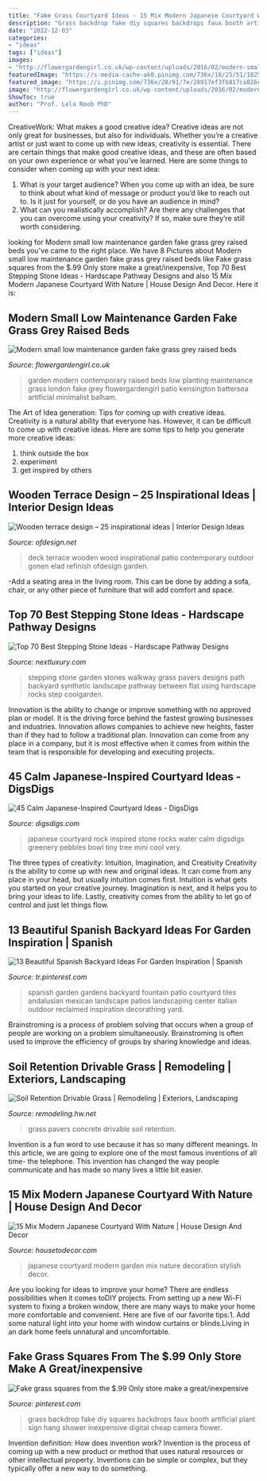 ```yaml
---
title: "Fake Grass Courtyard Ideas - 15 Mix Modern Japanese Courtyard With Nature"
description: "Grass backdrop fake diy squares backdrops faux booth artificial plant sign hang shower inexpensive digital cheap camera flower"
date: "2022-12-03"
categories:
- "ideas"
tags: ["ideas"]
images:
- "http://flowergardengirl.co.uk/wp-content/uploads/2016/02/modern-small-low-maintenance-garden-fake-grass-grey-raised-beds-contemporary-planting-kensington-london-1024x576.jpg"
featuredImage: "https://s-media-cache-ak0.pinimg.com/736x/18/25/51/1825519912a61c38512ab3c351affd12--artificial-grass-backdrop-grass-backdrop-diy.jpg"
featured_image: "https://i.pinimg.com/736x/28/91/7e/28917ef3fb817ca826ce11ee3bd1a0b2.jpg"
image: "http://flowergardengirl.co.uk/wp-content/uploads/2016/02/modern-small-low-maintenance-garden-fake-grass-grey-raised-beds-contemporary-planting-kensington-london-1024x576.jpg"
ShowToc: true
author: "Prof. Lela Roob PhD"
---
```



CreativeWork: What makes a good creative idea?
Creative ideas are not only great for businesses, but also for individuals. Whether you’re a creative artist or just want to come up with new ideas, creativity is essential. There are certain things that make good creative ideas, and these are often based on your own experience or what you’ve learned. Here are some things to consider when coming up with your next idea: 
1) What is your target audience? When you come up with an idea, be sure to think about what kind of message or product you’d like to reach out to. Is it just for yourself, or do you have an audience in mind? 
2) What can you realistically accomplish? Are there any challenges that you can overcome using your creativity? If so, make sure they’re still worth considering.

	

		
looking for Modern small low maintenance garden fake grass grey raised beds you've came to the right place. We have 8 Pictures about Modern small low maintenance garden fake grass grey raised beds like Fake grass squares from the $.99 Only store make a great/inexpensive, Top 70 Best Stepping Stone Ideas - Hardscape Pathway Designs and also 15 Mix Modern Japanese Courtyard With Nature | House Design And Decor. Here it is:
		
    
## Modern Small Low Maintenance Garden Fake Grass Grey Raised Beds

<img loading=lazy src="http://flowergardengirl.co.uk/wp-content/uploads/2016/02/modern-small-low-maintenance-garden-fake-grass-grey-raised-beds-contemporary-planting-kensington-london-1024x576.jpg" onerror="this.onerror=null;this.src='https://tse3.mm.bing.net/th?id=OIP.CI8ME2xSnbcOB518R-SqqwHaEK&amp;pid=15.1';" alt="Modern small low maintenance garden fake grass grey raised beds">

_Source: flowergardengirl.co.uk_

>garden modern contemporary raised beds low planting maintenance grass london fake grey flowergardengirl patio kensington battersea artificial minimalist balham. 

	

The Art of Idea generation: Tips for coming up with creative ideas.
Creativity is a natural ability that everyone has. However, it can be difficult to come up with creative ideas. Here are some tips to help you generate more creative ideas: 
1. think outside the box 
2. experiment 
3. get inspired by others 

    
## Wooden Terrace Design – 25 Inspirational Ideas | Interior Design Ideas

<img loading=lazy src="https://www.ofdesign.net/wp-content/uploads/files/3/2/5/wooden-terrace-design-25-inspirational-ideas-16-325.jpg" onerror="this.onerror=null;this.src='https://tse2.mm.bing.net/th?id=OIP.FtlulLfI9Ek383gKqQRafAHaE7&amp;pid=15.1';" alt="Wooden terrace design – 25 inspirational ideas | Interior Design Ideas">

_Source: ofdesign.net_

>deck terrace wooden wood inspirational patio contemporary outdoor gonen elad refinish ofdesign garden. 

	

-Add a seating area in the living room. This can be done by adding a sofa, chair, or any other piece of furniture that will add comfort and space.

    
## Top 70 Best Stepping Stone Ideas - Hardscape Pathway Designs

<img loading=lazy src="http://nextluxury.com/wp-content/uploads/home-design-ideas-stepping-stone-backyard.jpg" onerror="this.onerror=null;this.src='https://tse3.mm.bing.net/th?id=OIP.g7F4cInYvj7Suja_P8AcCwAAAA&amp;pid=15.1';" alt="Top 70 Best Stepping Stone Ideas - Hardscape Pathway Designs">

_Source: nextluxury.com_

>stepping stone garden stones walkway grass pavers designs path backyard synthetic landscape pathway between flat using hardscape rocks step coolgarden. 

	

Innovation is the ability to change or improve something with no approved plan or model. It is the driving force behind the fastest growing businesses and industries. Innovation allows companies to achieve new heights, faster than if they had to follow a traditional plan. Innovation can come from any place in a company, but it is most effective when it comes from within the team that is responsible for developing and executing projects.

    
## 45 Calm Japanese-Inspired Courtyard Ideas - DigsDigs

<img loading=lazy src="https://www.digsdigs.com/photos/2014/05/a-minimalist-Japanese-courtyard-with-a-rock-that-seems-to-be-sliced-two-low-trees-and-a-sleek-pond-around-one-of-them.jpg" onerror="this.onerror=null;this.src='https://tse1.mm.bing.net/th?id=OIP.x07XeuKcVySAmrA135POngHaJ3&amp;pid=15.1';" alt="45 Calm Japanese-Inspired Courtyard Ideas - DigsDigs">

_Source: digsdigs.com_

>japanese courtyard rock inspired stone rocks water calm digsdigs greenery pebbles bowl tiny tree mini cool very. 

	

The three types of creativity: Intuition, Imagination, and Creativity
Creativity is the ability to come up with new and original ideas. It can come from any place in your head, but usually intuition comes first. Intuition is what gets you started on your creative journey. Imagination is next, and it helps you to bring your ideas to life. Lastly, creativity comes from the ability to let go of control and just let things flow.

    
## 13 Beautiful Spanish Backyard Ideas For Garden Inspiration | Spanish

<img loading=lazy src="https://i.pinimg.com/736x/28/91/7e/28917ef3fb817ca826ce11ee3bd1a0b2.jpg" onerror="this.onerror=null;this.src='https://tse2.mm.bing.net/th?id=OIP.xVir-CRFiVcHO2RYx6QCqAHaJ9&amp;pid=15.1';" alt="13 Beautiful Spanish Backyard Ideas For Garden Inspiration | Spanish">

_Source: tr.pinterest.com_

>spanish garden gardens backyard fountain patio courtyard tiles andalusian mexican landscape patios landscaping center italian outdoor reclaimed inspiration decorathing yard. 

	

Brainstroming is a process of problem solving that occurs when a group of people are working on a problem simultaneously. Brainstroming is often used to improve the efficiency of groups by sharing knowledge and ideas.

    
## Soil Retention Drivable Grass | Remodeling | Exteriors, Landscaping

<img loading=lazy src="https://cdnassets.hw.net/b0/21/5e749593492db8e47612920ac32e/tmp2671-2etmp-tcm17-111369.jpg" onerror="this.onerror=null;this.src='https://tse2.mm.bing.net/th?id=OIP.LtEEo5Z0ezARNKN-iNjUTgHaFj&amp;pid=15.1';" alt="Soil Retention Drivable Grass | Remodeling | Exteriors, Landscaping">

_Source: remodeling.hw.net_

>grass pavers concrete drivable soil retention. 

	

Invention is a fun word to use because it has so many different meanings. In this article, we are going to explore one of the most famous inventions of all time- the telephone. This invention has changed the way people communicate and has made so many lives a little bit easier.

    
## 15 Mix Modern Japanese Courtyard With Nature | House Design And Decor

<img loading=lazy src="http://housetodecor.com/wp-content/uploads/2016/07/mix-modern-japanese-courtyard-decoration.jpg" onerror="this.onerror=null;this.src='https://tse3.mm.bing.net/th?id=OIP.Ji7kTWLQrpH1jJPoqU9lTAHaKV&amp;pid=15.1';" alt="15 Mix Modern Japanese Courtyard With Nature | House Design And Decor">

_Source: housetodecor.com_

>japanese courtyard modern garden mix nature decoration stylish decor. 

	

Are you looking for ideas to improve your home? There are endless possibilities when it comes toDIY projects. From setting up a new Wi-Fi system to fixing a broken window, there are many ways to make your home more comfortable and convenient. Here are five of our favorite tips:1. Add some natural light into your home with window curtains or blinds.Living in an dark home feels unnatural and uncomfortable.

    
## Fake Grass Squares From The $.99 Only Store Make A Great/inexpensive

<img loading=lazy src="https://s-media-cache-ak0.pinimg.com/736x/18/25/51/1825519912a61c38512ab3c351affd12--artificial-grass-backdrop-grass-backdrop-diy.jpg" onerror="this.onerror=null;this.src='https://tse1.mm.bing.net/th?id=OIP.UrAdNzpR7HoBlohn4T0-JQHaFj&amp;pid=15.1';" alt="Fake grass squares from the $.99 Only store make a great/inexpensive">

_Source: pinterest.com_

>grass backdrop fake diy squares backdrops faux booth artificial plant sign hang shower inexpensive digital cheap camera flower. 

	

Invention definition: How does invention work?
Invention is the process of coming up with a new product or method that uses natural resources or other intellectual property. Inventions can be simple or complex, but they typically offer a new way to do something.

